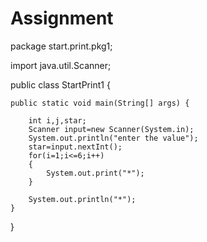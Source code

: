 # Assignment

package start.print.pkg1;

import java.util.Scanner;


public class StartPrint1 {

    
    public static void main(String[] args) {
       
        int i,j,star;
        Scanner input=new Scanner(System.in);
        System.out.println("enter the value");
        star=input.nextInt();
        for(i=1;i<=6;i++)
        {
            System.out.print("*");
        }
        
        System.out.println("*");
    }
    
    
}
